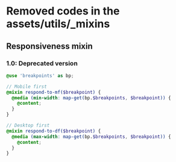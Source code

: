 # Removed codes in the assets/utils/_mixins

## Responsiveness mixin
### 1.0: Deprecated version
```scss
@use 'breakpoints' as bp;

// Mobile first
@mixin respond-to-mf($breakpoint) {
  @media (min-width: map-get(bp.$breakpoints, $breakpoint)) {
    @content;
  }
}

// Desktop first
@mixin respond-to-df($breakpoint) {
  @media (max-width: map-get(bp.$breakpoints, $breakpoint)) {
    @content;
  }
}
```